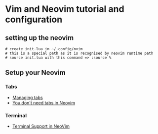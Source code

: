 # Vim and Neovim tutorial and configuration

## setting up the neovim
```
# create init.lua in ~/.config/nvim
# this is a special path as it is recognised by neovim runtime path
# source init.lua with this command => :source %
```


## Setup your Neovim
### Tabs
- [Managing tabs](https://github.com/nanozuki/tabby.nvim)
- [You don't need tabs in Neovim](https://medium.com/@jogarcia/you-dont-need-tabs-in-neovim-c6ba5ee44e3e)
### Terminal
- [Terminal Support in NeoVim](https://medium.com/@shaikzahid0713/terminal-support-in-neovim-c616923e0431)